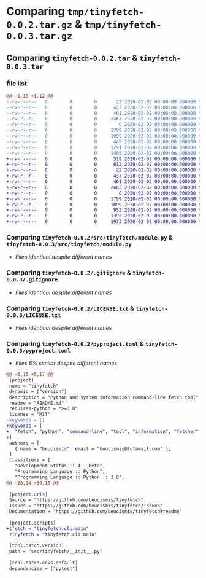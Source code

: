 # Comparing `tmp/tinyfetch-0.0.2.tar.gz` & `tmp/tinyfetch-0.0.3.tar.gz`

## Comparing `tinyfetch-0.0.2.tar` & `tinyfetch-0.0.3.tar`

### file list

```diff
@@ -1,10 +1,12 @@
--rw-r--r--   0        0        0       22 2020-02-02 00:00:00.000000 tinyfetch-0.0.2/src/tinyfetch/__init__.py
--rw-r--r--   0        0        0      437 2020-02-02 00:00:00.000000 tinyfetch-0.0.2/src/tinyfetch/cli.py
--rw-r--r--   0        0        0      461 2020-02-02 00:00:00.000000 tinyfetch-0.0.2/src/tinyfetch/core.py
--rw-r--r--   0        0        0     2463 2020-02-02 00:00:00.000000 tinyfetch-0.0.2/src/tinyfetch/module.py
--rw-r--r--   0        0        0        0 2020-02-02 00:00:00.000000 tinyfetch-0.0.2/tests/__init__.py
--rw-r--r--   0        0        0     1799 2020-02-02 00:00:00.000000 tinyfetch-0.0.2/.gitignore
--rw-r--r--   0        0        0     1099 2020-02-02 00:00:00.000000 tinyfetch-0.0.2/LICENSE.txt
--rw-r--r--   0        0        0      445 2020-02-02 00:00:00.000000 tinyfetch-0.0.2/README.md
--rw-r--r--   0        0        0     1291 2020-02-02 00:00:00.000000 tinyfetch-0.0.2/pyproject.toml
--rw-r--r--   0        0        0     1405 2020-02-02 00:00:00.000000 tinyfetch-0.0.2/PKG-INFO
+-rw-r--r--   0        0        0      519 2020-02-02 00:00:00.000000 tinyfetch-0.0.3/.github/workflows/publish.yml
+-rw-r--r--   0        0        0      612 2020-02-02 00:00:00.000000 tinyfetch-0.0.3/.github/workflows/test.yml
+-rw-r--r--   0        0        0       22 2020-02-02 00:00:00.000000 tinyfetch-0.0.3/src/tinyfetch/__init__.py
+-rw-r--r--   0        0        0      437 2020-02-02 00:00:00.000000 tinyfetch-0.0.3/src/tinyfetch/cli.py
+-rw-r--r--   0        0        0      461 2020-02-02 00:00:00.000000 tinyfetch-0.0.3/src/tinyfetch/core.py
+-rw-r--r--   0        0        0     2463 2020-02-02 00:00:00.000000 tinyfetch-0.0.3/src/tinyfetch/module.py
+-rw-r--r--   0        0        0        0 2020-02-02 00:00:00.000000 tinyfetch-0.0.3/tests/__init__.py
+-rw-r--r--   0        0        0     1799 2020-02-02 00:00:00.000000 tinyfetch-0.0.3/.gitignore
+-rw-r--r--   0        0        0     1099 2020-02-02 00:00:00.000000 tinyfetch-0.0.3/LICENSE.txt
+-rw-r--r--   0        0        0      952 2020-02-02 00:00:00.000000 tinyfetch-0.0.3/README.md
+-rw-r--r--   0        0        0     1392 2020-02-02 00:00:00.000000 tinyfetch-0.0.3/pyproject.toml
+-rw-r--r--   0        0        0     1973 2020-02-02 00:00:00.000000 tinyfetch-0.0.3/PKG-INFO
```

### Comparing `tinyfetch-0.0.2/src/tinyfetch/module.py` & `tinyfetch-0.0.3/src/tinyfetch/module.py`

 * *Files identical despite different names*

### Comparing `tinyfetch-0.0.2/.gitignore` & `tinyfetch-0.0.3/.gitignore`

 * *Files identical despite different names*

### Comparing `tinyfetch-0.0.2/LICENSE.txt` & `tinyfetch-0.0.3/LICENSE.txt`

 * *Files identical despite different names*

### Comparing `tinyfetch-0.0.2/pyproject.toml` & `tinyfetch-0.0.3/pyproject.toml`

 * *Files 6% similar despite different names*

```diff
@@ -5,15 +5,17 @@
 [project]
 name = "tinyfetch"
 dynamic = ["version"]
 description = "Python and system information command-line fetch tool"
 readme = "README.md"
 requires-python = ">=3.8"
 license = "MIT"
-keywords = []
+keywords = [
+  "fetch", "python", "command-line", "tool", "information", "fetcher"
+]
 authors = [
   { name = "beucismis", email = "beucismis@tutamail.com" },
 ]
 classifiers = [
   "Development Status :: 4 - Beta",
   "Programming Language :: Python",
   "Programming Language :: Python :: 3.8",
@@ -28,14 +30,15 @@
 
 [project.urls]
 Source = "https://github.com/beucismis/tinyfetch"
 Issues = "https://github.com/beucismis/tinyfetch/issues"
 Documentation = "https://github.com/beucismis/tinyfetch#readme"
 
 [project.scripts]
+tfetch = "tinyfetch.cli:main"
 tinyfetch = "tinyfetch.cli:main"
 
 [tool.hatch.version]
 path = "src/tinyfetch/__init__.py"
 
 [tool.hatch.envs.default]
 dependencies = ["pytest"]
```

